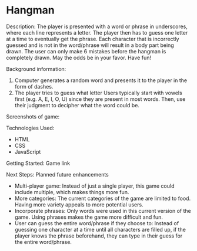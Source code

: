 # Hangman

Description: 
The player is presented with a word or phrase in underscores, where each line represents a letter. The player then has to guess one letter at a time to eventually get the phrase. Each character that is incorrectly guessed and is not in the word/phrase will result in a body part being drawn. The user can only make 6 mistakes before the hangman is completely drawn. 
May the odds be in your favor.
Have fun!

Background information: 
1. Computer generates a random word and presents it to the player in the form of dashes.
2. The player tries to guess what letter
Users typically start with vowels first (e.g. A, E, I, O, U) since they are present in most words. Then, use their judgment to decipher what the word could be. 


Screenshots of game:


Technologies Used:
- HTML
- CSS
- JavaScript


Getting Started: Game link


Next Steps: Planned future enhancements
- Multi-player game: Instead of just a single player, this game could include multiple, which makes things more fun.
- More categories: The current categories of the game are limited to food. Having more variety appeals to more potential users.
- Incorporate phrases: Only words were used in this current version of the game. Using phrases makes the game more difficult and fun.
- User can guess the entire word/phrase if they choose to: Instead of guessing one character at a time until all characters are filled up, if the player knows the phrase beforehand, they can type in their guess for the entire word/phrase. 




